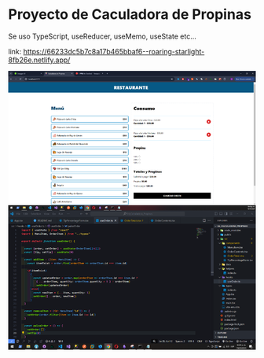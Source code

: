 # Proyecto de Caculadora de Propinas

Se uso TypeScript, useReducer, useMemo, useState etc...

link: https://66233dc5b7c8a17b465bbaf6--roaring-starlight-8fb26e.netlify.app/

<img src="../imgs/04.PNG">

